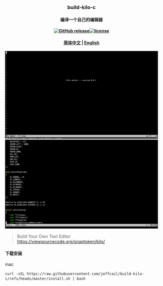 ### <p align="center">build-kilo-c</p>
#### <p align="center">编译一个自己的编辑器</p>
#### <p align="center"><a href="https://github.com/jeffcail/build-kilo-c/releases"><img src="https://img.shields.io/github/release/build-kilo-c/releases.svg" alt="GitHub release"></a><a href="https://github.com/jeffcail/build-kilo-c/blob/master/LICENSE"><img src="https://img.shields.io/github/license/mashape/apistatus.svg" alt="license"></a><p>
#### <p align="center"><a href="./README.md" target="_blank">简体中文</a> | <a href="./README_en.md" target="_blank">English</a> </p>

<img src="./images/set.png">
<img src="./images/set2.png">

> Build Your Own Text Editor https://viewsourcecode.org/snaptoken/kilo/


#### 下载安装
mac
```shell
curl -sSL https://raw.githubusercontent.com/jeffcail/build-kilo-c/refs/heads/master/install.sh | bash
```
